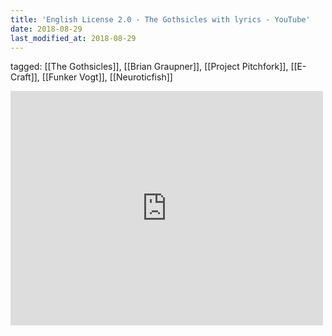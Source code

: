 ```yaml
---
title: 'English License 2.0 - The Gothsicles with lyrics - YouTube'
date: 2018-08-29
last_modified_at: 2018-08-29
---
```

tagged: [[The Gothsicles]], [[Brian Graupner]], [[Project Pitchfork]], [[E-Craft]], [[Funker Vogt]], [[Neuroticfish]]
<iframe allow="accelerometer; autoplay; clipboard-write; encrypted-media; gyroscope; picture-in-picture" allowfullscreen="" frameborder="0" height="375" id="youtube_iframe" src="https://www.youtube.com/embed/vg3KLOQulec?feature=oembed&amp;enablejsapi=1&amp;origin=https://safe.txmblr.com&amp;wmode=opaque" width="500"></iframe>